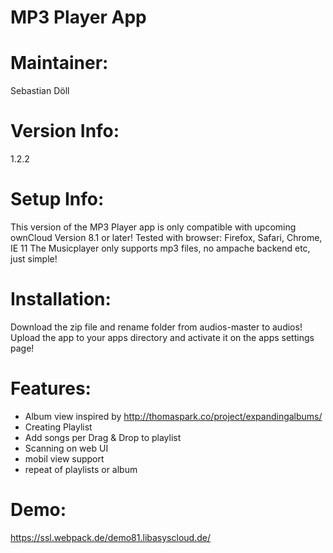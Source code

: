 MP3 Player App
=============

Maintainer:
===========
Sebastian Döll

Version Info:
============
1.2.2

Setup Info:
===========
This version of the MP3 Player app is only compatible with upcoming ownCloud Version 8.1 or later!
Tested with browser: Firefox, Safari, Chrome, IE 11
The Musicplayer only supports mp3 files, no ampache backend etc, just simple!

Installation:
=============
Download the zip file and rename folder from audios-master to audios! Upload the app to your apps directory and activate it on the apps settings page!

Features:
=============
- Album view inspired by http://thomaspark.co/project/expandingalbums/ 
- Creating Playlist
- Add songs per Drag & Drop to playlist
- Scanning on web UI
- mobil view support
- repeat of playlists or album

Demo:
=====
https://ssl.webpack.de/demo81.libasyscloud.de/



